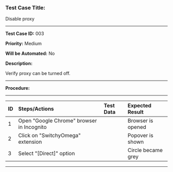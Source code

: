 
### Test Case Title: ###

Disable proxy					

---

**Test Case ID:** 003

**Priority:** Medium

**Will be Automated:** No

**Description:**

Verify proxy can be turned off. 

---

**Procedure:**

___

|      ID       | Steps/Actions |  Test Data  | Expected Result |
| :------------ |:--------------| :---------- | :-------------- |
|       1       | Open "Google Chrome" browser in Incognito | | Browser is opened
|       2       | Click on "SwitchyOmega" extension |  | Popover is shown |
|       3       | Select "[Direct]" option |  |  Circle became grey |
---